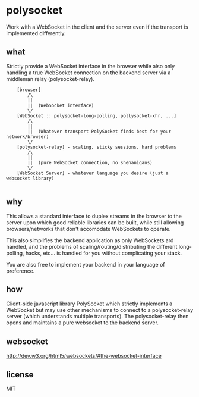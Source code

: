 polysocket
==========

Work with a WebSocket in the client and the server even if the transport is implemented differently.

## what

Strictly provide a WebSocket interface in the browser while also only handling a true WebSocket connection on the backend server via a middleman relay (polysocket-relay).

```
    [browser]
        /\
        ||
        ||  (WebSocket interface)
        \/
    [WebSocket :: polysocket-long-polling, pollysocket-xhr, ...]
        /\
        ||
        ||  (Whatever transport PolySocket finds best for your network/browser)
        \/
    [polysocket-relay] - scaling, sticky sessions, hard problems
        /\
        ||
        ||  (pure WebSocket connection, no shenanigans)
        \/
    [WebSocket Server] - whatever language you desire (just a websocket library)
    
```

## why

This allows a standard interface to duplex streams in the browser to the server upon which good reliable libraries can be built, while still allowing browsers/networks that don't accomodate WebSockets to operate.

This also simplifies the backend application as only WebSockets ard handled, and the problems of scaling/routing/distributing the different long-polling, hacks, etc... is handled for you without complicating your stack.

You are also free to implement your backend in your language of preference.

## how

Client-side javascript library PolySocket which strictly implements a WebSocket but may use other mechanisms to connect to a polysocket-relay server (which understands multiple transports). The polysocket-relay then opens and maintains a pure websocket to the backend server.

## websocket

http://dev.w3.org/html5/websockets/#the-websocket-interface

## license

MIT
